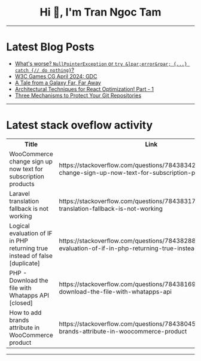 <h1 align="center">Hi 👋, I'm Tran Ngoc Tam</h1>

---

# Latest Blog Posts 
<!-- BLOG-POST-LIST:START -->
- [What&#39;s worse? `NullPointerException` or `try &lpar;error&rpar; {...} catch {// do nothing}`?](https://dev.to/latobibor/whats-worse-nullpointerexception-or-try-error-catch-do-nothing-5002)
- [W3C Games CG April 2024: GDC](https://dev.to/end3r/w3c-games-cg-april-2024-gdc-3nh0)
- [A Tale from a Galaxy Far, Far Away](https://dev.to/balagmadhu/a-tale-from-a-galaxy-far-far-away-5797)
- [Architectural Techniques for React Optimization! Part - 1](https://dev.to/vivekmengu016/architectural-techniques-for-react-optimization-part-1-4dk7)
- [Three Mechanisms to Protect Your Git Repositories](https://dev.to/letmypeoplecode/three-mechanisms-to-protect-your-git-repositories-dd9)
<!-- BLOG-POST-LIST:END -->

---

# Latest stack oveflow activity
<table>
  <tr><th>Title</th><th>Link</th></tr>
  <!-- STACKOVERFLOW:START --><tr><td>WooCommerce change sign up now text for subscription products</td><td>https://stackoverflow.com/questions/78438342/woocommerce-change-sign-up-now-text-for-subscription-products</td></tr><tr><td>Laravel translation fallback is not working</td><td>https://stackoverflow.com/questions/78438317/laravel-translation-fallback-is-not-working</td></tr><tr><td>Logical evaluation of IF in PHP returning true instead of false [duplicate]</td><td>https://stackoverflow.com/questions/78438288/logical-evaluation-of-if-in-php-returning-true-instead-of-false</td></tr><tr><td>PHP - Download the file with Whatapps API [closed]</td><td>https://stackoverflow.com/questions/78438169/php-download-the-file-with-whatapps-api</td></tr><tr><td>How to add brands attribute in WooCommerce product</td><td>https://stackoverflow.com/questions/78438045/how-to-add-brands-attribute-in-woocommerce-product</td></tr><!-- STACKOVERFLOW:END -->
</table>

---


